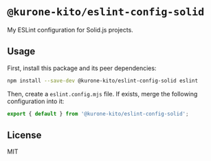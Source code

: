 # `@kurone-kito/eslint-config-solid`

My ESLint configuration for Solid.js projects.

## Usage

First, install this package and its peer dependencies:

```sh
npm install --save-dev @kurone-kito/eslint-config-solid eslint
```

Then, create a `eslint.config.mjs` file.
If exists, merge the following configuration into it:

```js
export { default } from '@kurone-kito/eslint-config-solid';
```

## License

MIT
